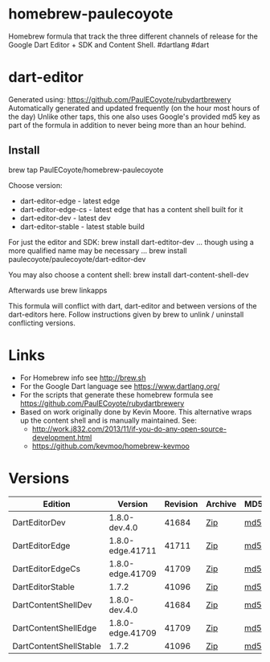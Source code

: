 homebrew-paulecoyote
====================

Homebrew formula that track the three different channels of release for the Google Dart Editor + SDK and Content Shell.  #dartlang #dart

dart-editor
===========

Generated using: https://github.com/PaulECoyote/rubydartbrewery
Automatically generated and updated frequently (on the hour most hours of the day)
Unlike other taps, this one also uses Google's provided md5 key as part of the formula in addition to never being more than an hour behind.

Install
-------
brew tap PaulECoyote/homebrew-paulecoyote

Choose version:
* dart-editor-edge - latest edge
* dart-editor-edge-cs - latest edge that has a content shell built for it
* dart-editor-dev - latest dev
* dart-editor-stable - latest stable build

For just the editor and SDK:
brew install dart-edtitor-dev
... though using a more qualified name may be necessary ...
brew install paulecoyote/paulecoyote/dart-editor-dev

You may also choose a content shell:
brew install dart-content-shell-dev

Afterwards use 
brew linkapps

This formula will conflict with dart, dart-editor and between versions of the dart-editors here.  Follow instructions given by brew to unlink / uninstall conflicting versions.

Links
=====
* For Homebrew info see http://brew.sh
* For the Google Dart language see https://www.dartlang.org/
* For the scripts that generate these homebrew formula see https://github.com/PaulECoyote/rubydartbrewery
* Based on work originally done by Kevin Moore. This alternative wraps up the content shell and is manually maintained.  See: 
    * http://work.j832.com/2013/11/if-you-do-any-open-source-development.html
    * https://github.com/kevmoo/homebrew-kevmoo

Versions
========
| Edition | Version | Revision | Archive | MD5 | Notes |
| ------- | ------- | -------- | ------- | --- | ----- |
| DartEditorDev | 1.8.0-dev.4.0 | 41684 | [Zip](https://storage.googleapis.com/dart-archive/channels/dev/release/41684/editor/darteditor-macos-x64.zip) | [md5](https://storage.googleapis.com/dart-archive/channels/dev/release/41684/editor/darteditor-macos-x64.zip.md5sum) | [Changes](https://storage.googleapis.com/dart-archive/channels/dev/release/latest/changelog.html) |
| DartEditorEdge | 1.8.0-edge.41711 | 41711 | [Zip](https://storage.googleapis.com/dart-archive/channels/be/raw/41711/editor/darteditor-macos-x64.zip) | [md5](https://storage.googleapis.com/dart-archive/channels/be/raw/41711/editor/darteditor-macos-x64.zip.md5sum) | - |
| DartEditorEdgeCs | 1.8.0-edge.41709 | 41709 | [Zip](https://storage.googleapis.com/dart-archive/channels/be/raw/41709/editor/darteditor-macos-x64.zip) | [md5](https://storage.googleapis.com/dart-archive/channels/be/raw/41709/editor/darteditor-macos-x64.zip.md5sum) | - |
| DartEditorStable | 1.7.2 | 41096 | [Zip](https://storage.googleapis.com/dart-archive/channels/stable/release/41096/editor/darteditor-macos-x64.zip) | [md5](https://storage.googleapis.com/dart-archive/channels/stable/release/41096/editor/darteditor-macos-x64.zip.md5sum) | [Changes](https://storage.googleapis.com/dart-archive/channels/stable/release/latest/changelog.html) |
| DartContentShellDev | 1.8.0-dev.4.0 | 41684 | [Zip](https://storage.googleapis.com/dart-archive/channels/dev/release/41684/dartium/content_shell-macos-ia32-release.zip) | [md5](https://storage.googleapis.com/dart-archive/channels/dev/release/41684/dartium/content_shell-macos-ia32-release.zip.md5sum) | - |
| DartContentShellEdge | 1.8.0-edge.41709 | 41709 | [Zip](https://storage.googleapis.com/dart-archive/channels/be/raw/41709/dartium/content_shell-macos-ia32-release.zip) | [md5](https://storage.googleapis.com/dart-archive/channels/be/raw/41709/dartium/content_shell-macos-ia32-release.zip.md5sum) | - |
| DartContentShellStable | 1.7.2 | 41096 | [Zip](https://storage.googleapis.com/dart-archive/channels/stable/release/41096/dartium/content_shell-macos-ia32-release.zip) | [md5](https://storage.googleapis.com/dart-archive/channels/stable/release/41096/dartium/content_shell-macos-ia32-release.zip.md5sum) | - |
